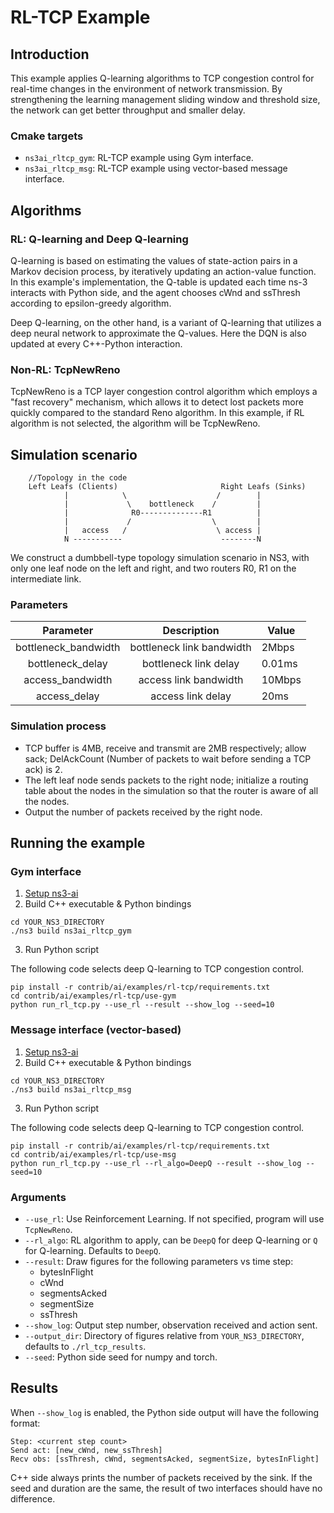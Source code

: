 # RL-TCP Example

## Introduction

This example applies Q-learning algorithms to TCP congestion control for real-time
changes in the environment of network transmission. By strengthening the learning
management sliding window and threshold size, the network can get better throughput
and smaller delay.

### Cmake targets

- `ns3ai_rltcp_gym`: RL-TCP example using Gym interface.
- `ns3ai_rltcp_msg`: RL-TCP example using vector-based message interface.

## Algorithms

### RL: Q-learning and Deep Q-learning

Q-learning is based on estimating the values of state-action pairs
in a Markov decision process, by iteratively updating an action-value
function. In this example's implementation, the Q-table is updated
each time ns-3 interacts with Python side, and the agent chooses
cWnd and ssThresh according to epsilon-greedy algorithm.

Deep Q-learning, on the other hand, is a variant of Q-learning that
utilizes a deep neural network to approximate the Q-values. Here the
DQN is also updated at every C++-Python interaction.

### Non-RL: TcpNewReno

TcpNewReno is a TCP layer congestion control algorithm which employs
a "fast recovery" mechanism, which allows it to detect lost packets
more quickly compared to the standard Reno algorithm. In this example,
if RL algorithm is not selected, the algorithm will be TcpNewReno.

## Simulation scenario

```
    //Topology in the code
    Left Leafs (Clients)                       Right Leafs (Sinks)
            |            \                    /        |
            |             \    bottleneck    /         |
            |              R0--------------R1          |
            |             /                  \         |
            |   access   /                    \ access |
            N -----------                      --------N

```

We construct a dumbbell-type topology simulation scenario in NS3, with only one
leaf node on the left and right, and two routers R0, R1 on the intermediate link.

### Parameters

|      Parameter       |        Description        | Value  |
|:--------------------:|:-------------------------:|--------|
| bottleneck_bandwidth | bottleneck link bandwidth | 2Mbps  |
|   bottleneck_delay   |  bottleneck link  delay   | 0.01ms |
|   access_bandwidth   |   access link bandwidth   | 10Mbps |
|     access_delay     |     access link delay     | 20ms   |

### Simulation process

- TCP buffer is 4MB, receive and transmit are 2MB respectively; allow sack; DelAckCount
(Number of packets to wait before sending a TCP ack) is 2.
- The left leaf node sends packets to the right node; initialize a routing table about
the nodes in the simulation so that the router is aware of all the nodes.
- Output the number of packets received by the right node.

## Running the example

### Gym interface

1. [Setup ns3-ai](../../docs/install.md)
2. Build C++ executable & Python bindings

```shell
cd YOUR_NS3_DIRECTORY
./ns3 build ns3ai_rltcp_gym
```

3. Run Python script

The following code selects deep Q-learning to TCP congestion control.

```shell
pip install -r contrib/ai/examples/rl-tcp/requirements.txt
cd contrib/ai/examples/rl-tcp/use-gym
python run_rl_tcp.py --use_rl --result --show_log --seed=10
```

### Message interface (vector-based)

1. [Setup ns3-ai](../../docs/install.md)
2. Build C++ executable & Python bindings

```shell
cd YOUR_NS3_DIRECTORY
./ns3 build ns3ai_rltcp_msg
```

3. Run Python script

The following code selects deep Q-learning to TCP congestion control.

```shell
pip install -r contrib/ai/examples/rl-tcp/requirements.txt
cd contrib/ai/examples/rl-tcp/use-msg
python run_rl_tcp.py --use_rl --rl_algo=DeepQ --result --show_log --seed=10
```

### Arguments

- `--use_rl`: Use Reinforcement Learning. If not specified, program will use `TcpNewReno`.
- `--rl_algo`: RL algorithm to apply, can be `DeepQ` for deep Q-learning or `Q` for Q-learning. Defaults to `DeepQ`.
- `--result`: Draw figures for the following parameters vs time step:
    - bytesInFlight
    - cWnd
    - segmentsAcked
    - segmentSize
    - ssThresh
- `--show_log`: Output step number, observation received and action sent.
- `--output_dir`: Directory of figures relative from `YOUR_NS3_DIRECTORY`, defaults to `./rl_tcp_results`.
- `--seed`: Python side seed for numpy and torch.

## Results

When `--show_log` is enabled, the Python side output will have the following format:

```text
Step: <current step count>
Send act: [new_cWnd, new_ssThresh]
Recv obs: [ssThresh, cWnd, segmentsAcked, segmentSize, bytesInFlight]
```

C++ side always prints the number of packets received by the sink. If the seed and duration are the same, the result of
two interfaces should have no difference.
